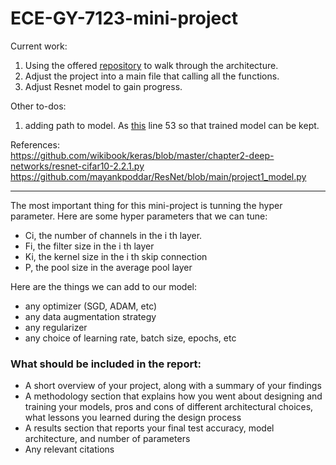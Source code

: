 # ECE-GY-7123-mini-project
Current work:  
1. Using the offered [repository](https://github.com/kuangliu/pytorch-cifar/blob/master/main.py) to walk through the architecture.   
2. Adjust the project into a main file that calling all the functions.   
3. Adjust Resnet model to gain progress.

Other to-dos:  
1. adding path to model. As [this](https://github.com/mayankpoddar/ResNet/blob/main/project1_model.py) line 53 so that trained model can be kept.

References:     
https://github.com/wikibook/keras/blob/master/chapter2-deep-networks/resnet-cifar10-2.2.1.py   
https://github.com/mayankpoddar/ResNet/blob/main/project1_model.py  

-------------------------------------------------------------------------------------------------------------

The most important thing for this mini-project is tunning the hyper parameter. Here are some hyper parameters that we can tune:

- Ci, the number of channels in the i th layer.
- Fi, the filter size in the i th layer
- Ki, the kernel size in the i th skip connection
- P, the pool size in the average pool layer  

Here are the things we can add to our model:

- any optimizer (SGD, ADAM, etc)
-  any data augmentation strategy
-  any regularizer
-  any choice of learning rate, batch size, epochs, etc  

### What should be included in the report:

- A short overview of your project, along with a summary of your findings  
- A methodology section that explains how you went about designing and
  training your models, pros and cons of different architectural choices, what
  lessons you learned during the design process  
- A results section that reports your final test accuracy, model architecture,
  and number of parameters  
- Any relevant citations  
